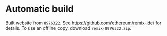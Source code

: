 # Automatic build
Built website from `8976322`. See https://github.com/ethereum/remix-ide/ for details.
To use an offline copy, download `remix-8976322.zip`.
